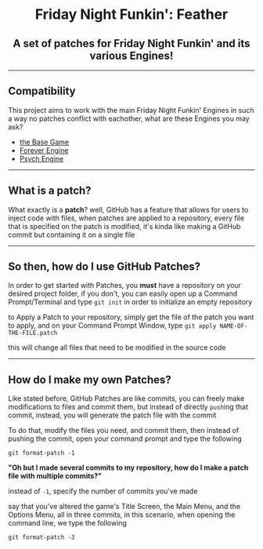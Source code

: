 <p align="center">
  <h1 align="center">Friday Night Funkin': Feather</h1>
  <h2 align="center">A set of patches for Friday Night Funkin' and its various Engines!</h2>
</p>

----------------------------------------------

## Compatibility

This project aims to work with the main Friday Night Funkin' Engines in such a way no patches conflict with eachother, what are these Engines you may ask?
- [the Base Game](https://github.com/FunkinCrew/Funkin)
- [Forever Engine](https://github.com/BeastlyGabi/Forever-Engine-Archive)
- [Psych Engine](https://github.com/ShadowMario/FNF-PsychEngine)

----------------------------------------------

## What is a patch?

What exactly is a **patch**? well, GitHub has a feature that allows for users to inject code with files, when patches are applied to a repository, every file that is specified on the patch is modified, it's kinda like making a GitHub commit but containing it on a single file

----------------------------------------------

## So then, how do I use GitHub Patches?

In order to get started with Patches, you **must** have a repository on your desired project folder, if you don't, you can easily open up a Command Prompt/Terminal and type `git init` in order to initialize an empty repository

to Apply a Patch to your repository, simply get the file of the patch you want to apply, and on your Command Prompt Window, type `git apply NAME-OF-THE-FILE.patch`

this will change all files that need to be modified in the source code

----------------------------------------------

## How do I make my own Patches?

Like stated before, GitHub Patches are like commits, you can freely make modifications to files and commit them, but instead of directly `push`ing that commit, instead, you will generate the patch file with the commit

To do that, modify the files you need, and commit them, then instead of pushing the commit, open your command prompt and type the following

`git format-patch -1`

**"Oh but I made several commits to my repository, how do I make a patch file with multiple commits?"**

instead of `-1`, specify the number of commits you've made

say that you've altered the game's Title Screen, the Main Menu, and the Options Menu, all in three commits, in this scenario, when opening the command line, we type the following

`git format-patch -3`
